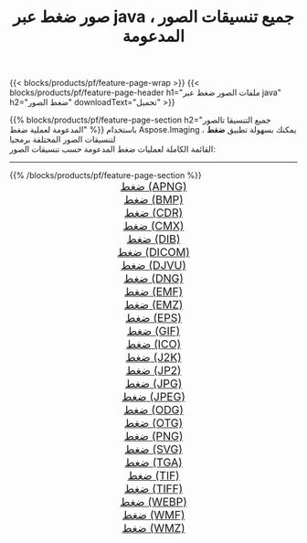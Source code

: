 ﻿---
title: صور ضغط عبر java ، جميع تنسيقات الصور المدعومة 
weight: 3920
url: /ar/java/compress 
lang: ar
langdirlevel: 2
locales: zh-hans,ja,it,ru,de,es,fr,nl,id,lt,pl,pt,vi,tr,ko,zh-hant,ar,hi,th,sv,cs,uk,he
description: باستخدام Aspose.Imaging يمكنك بسهولة ضغط الصور عبر java
---

{{< blocks/products/pf/feature-page-wrap >}}
{{< blocks/products/pf/feature-page-header h1="ملفات الصور ضغط عبر java" h2="ضغط الصور" downloadText="تحميل" >}}


{{% blocks/products/pf/feature-page-section  h2="جميع التنسيقا تالصور  المدعومة لعملية ضغط" %}}
باستخدام Aspose.Imaging ، يمكنك بسهولة تطبيق **ضغط** لتنسيقات الصور المختلفة برمجيا
<br/>
القائمة الكاملة لعمليات ضغط المدعومة حسب تنسيقات الصور:
<hr/>
{{% /blocks/products/pf/feature-page-section %}}
<div class="container-fluid productfamilypage bg-gray">
    <div class="convertypes bg-gray agp-content section">
        <div class="container">
		<div class="row other-converters" style="gap: 10px;font-size: 19px;text-align:center;">
		    <div class='col-md-2 other-converter remove-lp remove-rp'><a href="/imaging/ar/java/compress/apng" style="padding:15px;">ضغط (APNG)</a></div><div class='col-md-2 other-converter remove-lp remove-rp'><a href="/imaging/ar/java/compress/bmp" style="padding:15px;">ضغط (BMP)</a></div><div class='col-md-2 other-converter remove-lp remove-rp'><a href="/imaging/ar/java/compress/cdr" style="padding:15px;">ضغط (CDR)</a></div><div class='col-md-2 other-converter remove-lp remove-rp'><a href="/imaging/ar/java/compress/cmx" style="padding:15px;">ضغط (CMX)</a></div><div class='col-md-2 other-converter remove-lp remove-rp'><a href="/imaging/ar/java/compress/dib" style="padding:15px;">ضغط (DIB)</a></div><div class='col-md-2 other-converter remove-lp remove-rp'><a href="/imaging/ar/java/compress/dicom" style="padding:15px;">ضغط (DICOM)</a></div><div class='col-md-2 other-converter remove-lp remove-rp'><a href="/imaging/ar/java/compress/djvu" style="padding:15px;">ضغط (DJVU)</a></div><div class='col-md-2 other-converter remove-lp remove-rp'><a href="/imaging/ar/java/compress/dng" style="padding:15px;">ضغط (DNG)</a></div><div class='col-md-2 other-converter remove-lp remove-rp'><a href="/imaging/ar/java/compress/emf" style="padding:15px;">ضغط (EMF)</a></div><div class='col-md-2 other-converter remove-lp remove-rp'><a href="/imaging/ar/java/compress/emz" style="padding:15px;">ضغط (EMZ)</a></div><div class='col-md-2 other-converter remove-lp remove-rp'><a href="/imaging/ar/java/compress/eps" style="padding:15px;">ضغط (EPS)</a></div><div class='col-md-2 other-converter remove-lp remove-rp'><a href="/imaging/ar/java/compress/gif" style="padding:15px;">ضغط (GIF)</a></div><div class='col-md-2 other-converter remove-lp remove-rp'><a href="/imaging/ar/java/compress/ico" style="padding:15px;">ضغط (ICO)</a></div><div class='col-md-2 other-converter remove-lp remove-rp'><a href="/imaging/ar/java/compress/j2k" style="padding:15px;">ضغط (J2K)</a></div><div class='col-md-2 other-converter remove-lp remove-rp'><a href="/imaging/ar/java/compress/jp2" style="padding:15px;">ضغط (JP2)</a></div><div class='col-md-2 other-converter remove-lp remove-rp'><a href="/imaging/ar/java/compress/jpg" style="padding:15px;">ضغط (JPG)</a></div><div class='col-md-2 other-converter remove-lp remove-rp'><a href="/imaging/ar/java/compress/jpeg" style="padding:15px;">ضغط (JPEG)</a></div><div class='col-md-2 other-converter remove-lp remove-rp'><a href="/imaging/ar/java/compress/odg" style="padding:15px;">ضغط (ODG)</a></div><div class='col-md-2 other-converter remove-lp remove-rp'><a href="/imaging/ar/java/compress/otg" style="padding:15px;">ضغط (OTG)</a></div><div class='col-md-2 other-converter remove-lp remove-rp'><a href="/imaging/ar/java/compress/png" style="padding:15px;">ضغط (PNG)</a></div><div class='col-md-2 other-converter remove-lp remove-rp'><a href="/imaging/ar/java/compress/svg" style="padding:15px;">ضغط (SVG)</a></div><div class='col-md-2 other-converter remove-lp remove-rp'><a href="/imaging/ar/java/compress/tga" style="padding:15px;">ضغط (TGA)</a></div><div class='col-md-2 other-converter remove-lp remove-rp'><a href="/imaging/ar/java/compress/tif" style="padding:15px;">ضغط (TIF)</a></div><div class='col-md-2 other-converter remove-lp remove-rp'><a href="/imaging/ar/java/compress/tiff" style="padding:15px;">ضغط (TIFF)</a></div><div class='col-md-2 other-converter remove-lp remove-rp'><a href="/imaging/ar/java/compress/webp" style="padding:15px;">ضغط (WEBP)</a></div><div class='col-md-2 other-converter remove-lp remove-rp'><a href="/imaging/ar/java/compress/wmf" style="padding:15px;">ضغط (WMF)</a></div><div class='col-md-2 other-converter remove-lp remove-rp'><a href="/imaging/ar/java/compress/wmz" style="padding:15px;">ضغط (WMZ)</a></div>
                </div>
        </div>
    </div>
</div>
<br/>
